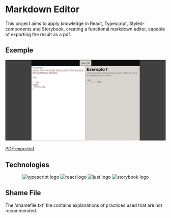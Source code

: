 # Markdown Editor

This project aims to apply knowledge in React, Typescript, Styled-components and Storybook, creating a functional markdown editor, capable of exporting the result as a pdf.

## Exemple

<div align="center">
<img src="./assets/demo.png" alt="Markdown Editor" style="width: 600px" />
</div>

[PDF exported](./assets/export.pdf)

## Technologies

<div align="center">
  <img src="https://cdn.jsdelivr.net/gh/devicons/devicon/icons/typescript/typescript-original.svg" height="40" width="56" alt="typescript logo"  />
  <img src="https://cdn.jsdelivr.net/gh/devicons/devicon/icons/react/react-original.svg" height="40" width="56" alt="react logo"  />
  <img src="https://cdn.jsdelivr.net/gh/devicons/devicon/icons/jest/jest-plain.svg" height="40" width="56" alt="jest logo"  />
  <img src="https://cdn.jsdelivr.net/gh/devicons/devicon/icons/storybook/storybook-original.svg" height="40" width="56" alt="storybook logo"  />
</div>

## Shame File

The 'shamefile.txt' file contains explanations of practices used that are not recommended.
